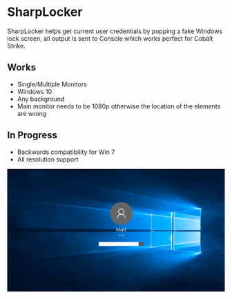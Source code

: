 # SharpLocker

SharpLocker helps get current user credentials by popping a fake Windows lock screen, all output is sent to Console which works perfect for Cobalt Strike.

## Works
* Single/Multiple Monitors
* Windows 10
* Any background
* Main monitor needs to be 1080p otherwise the location of the elements are wrong

## In Progress
* Backwards compatibility for Win 7
* All resolution support


![Working SharpLocker](https://github.com/Pickfordmatt/SharpLocker/blob/master/sharplocker.png?raw=true)
